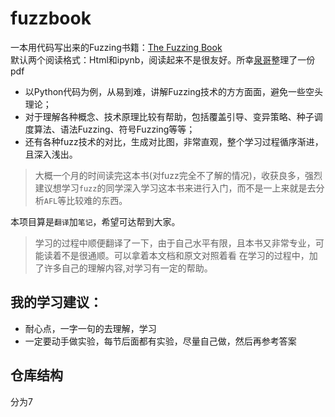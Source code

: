 # fuzzbook
一本用代码写出来的Fuzzing书籍：[The Fuzzing Book](https://www.fuzzingbook.org/)   
默认两个阅读格式：Html和ipynb，阅读起来不是很友好。所幸[泉哥](https://github.com/riusksk)整理了一份pdf  
- 以Python代码为例，从易到难，讲解Fuzzing技术的方方面面，避免一些空头理论；
- 对于理解各种概念、技术原理比较有帮助，包括覆盖引导、变异策略、种子调度算法、语法Fuzzing、符号Fuzzing等等；
- 还有各种fuzz技术的对比，生成对比图，非常直观，整个学习过程循序渐进，且深入浅出。
>大概一个月的时间读完这本书(对fuzz完全不了解的情况)，收获良多，强烈建议想学习`fuzz`的同学深入学习这本书来进行入门，而不是一上来就是去分析`AFL`等比较难的东西。    

本项目算是`翻译`加`笔记`，希望可达帮到大家。

>学习的过程中顺便翻译了一下，由于自己水平有限，且本书又非常专业，可能读着不是很通顺。可以拿着本文档和原文对照着看
>在学习的过程中，加了许多自己的理解内容,对学习有一定的帮助。

## 我的学习建议：
- 耐心点，一字一句的去理解，学习
- 一定要动手做实验，每节后面都有实验，尽量自己做，然后再参考答案
 

## 仓库结构
分为7


